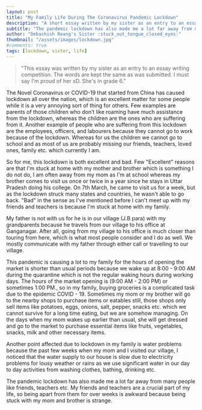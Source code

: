```yaml
---
layout: post
title: "My Family Life During The Coronavirus Pandemic Lockdown"
description: "A short essay written by my sister as an entry to an essay writing competition."
subtitle: "The pandemic lockdown has also made me a lot far away from many people."
author: "Debashish Reang's Sister :stuck_out_tongue_closed_eyes:"
thumbnail: "/assets/images/lockdown.jpg"
#comments: true
tags: [lockdown, sister, life]
---
```

> "This essay was written by my sister as an entry to an essay writing competition. The words are kept the same as was submitted. I must say I'm proud of her xD. She's in grade 6."

The Novel Coronavirus or COVID-19 that started from China has caused lockdown all over the nation, which is an excellent matter for some people while it is a very annoying sort of thing for others. Few examples are parents of those children who don’t like roaming have much assistance from the lockdown, whereas the children are the ones who are suffering from it. Another example of people who are suffering from this lockdown are the employees, officers, and labourers because they cannot go to work because of the lockdown. Whereas for us the children we cannot go to school and as most of us are probably missing our friends, teachers, loved ones, family etc. which currently I am.

So for me, this lockdown is both excellent and bad. Few "Excellent" reasons are that I'm stuck at home with my mother and brother which is something I do not do, I am often away from my mom as I'm at school whereas my brother comes to visit us once or twice in a year since he stays in Uttar Pradesh doing his college. On 7th  March, he came to visit us for a week, but as the lockdown struck many states and countries, he wasn't able to go back. "Bad" in the sense as I've mentioned before I can't meet up with my friends and teachers is because I'm stuck at home with my family.

My father is not with us for he is in our village (J.B para) with my grandparents because he travels from our village to his office at Ganganagar. After all, going from my village to his office is much closer than touring from here, which is what most people consider and I do as well. We mostly communicate with my father through either call or travelling to our village.

This pandemic is causing a lot to my family for the hours of opening the market is shorter than usual periods because we wake up at 8:00 - 9:00 AM during the quarantine which is not the regular waking hours during working days. The hours of the market opening is (9:00 AM - 2:00 PM) or sometimes 1:00 PM., so in my family, buying groceries is a complicated task due to the epidemic COVID - 19. Sometimes my mom or my brother will go to the nearby shops to purchase items or eatables still, those shops only sell items like potatoes, eggs, onions, salt, pepper, snacks etc. which we cannot survive for a long time eating, but we are somehow managing. On the days when my mom wakes up earlier than usual, she will get dressed and go to the market to purchase essential items like fruits, vegetables, snacks, milk and other necessary items.

Another point affected due to lockdown in my family is water problems because the past few weeks when my mom and I visited our village, I noticed that the water supply to our house is slow due to electricity problems for lousy weather or rains as we use significant water in our day to day activities from washing clothes, bathing, drinking etc.

The pandemic lockdown has also made me a lot far away from many people like friends, teachers etc. My friends and teachers are a crucial part of my life, so being apart from them for over weeks is awkward because being stuck with my mom and brother is strange.
